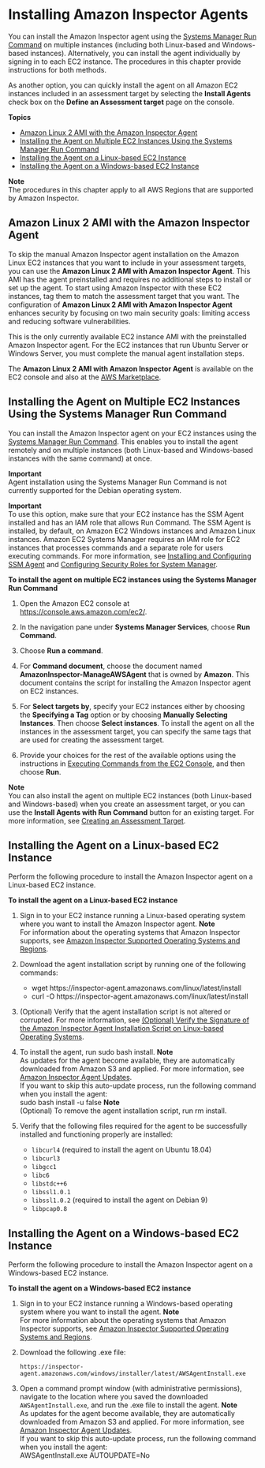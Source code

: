 # Installing Amazon Inspector Agents<a name="inspector_installing-uninstalling-agents"></a>

You can install the Amazon Inspector agent using the [Systems Manager Run Command](http://docs.aws.amazon.com/systems-manager/latest/userguide/execute-remote-commands.html) on multiple instances \(including both Linux\-based and Windows\-based instances\)\. Alternatively, you can install the agent individually by signing in to each EC2 instance\. The procedures in this chapter provide instructions for both methods\.

As another option, you can quickly install the agent on all Amazon EC2 instances included in an assessment target by selecting the **Install Agents** check box on the **Define an Assessment target** page on the console\.

**Topics**
+ [Amazon Linux 2 AMI with the Amazon Inspector Agent](#ami-with-agent)
+ [Installing the Agent on Multiple EC2 Instances Using the Systems Manager Run Command](#install-run-command)
+ [Installing the Agent on a Linux\-based EC2 Instance](#install-linux)
+ [Installing the Agent on a Windows\-based EC2 Instance](#install-windows)

**Note**  
The procedures in this chapter apply to all AWS Regions that are supported by Amazon Inspector\.

## Amazon Linux 2 AMI with the Amazon Inspector Agent<a name="ami-with-agent"></a>

To skip the manual Amazon Inspector agent installation on the Amazon Linux EC2 instances that you want to include in your assessment targets, you can use the **Amazon Linux 2 AMI with Amazon Inspector Agent**\. This AMI has the agent preinstalled and requires no additional steps to install or set up the agent\. To start using Amazon Inspector with these EC2 instances, tag them to match the assessment target that you want\. The configuration of **Amazon Linux 2 AMI with Amazon Inspector Agent** enhances security by focusing on two main security goals: limiting access and reducing software vulnerabilities\. 

This is the only currently available EC2 instance AMI with the preinstalled Amazon Inspector agent\. For the EC2 instances that run Ubuntu Server or Windows Server, you must complete the manual agent installation steps\.

The **Amazon Linux 2 AMI with Amazon Inspector Agent** is available on the EC2 console and also at the [AWS Marketplace](https://aws.amazon.com/marketplace/pp/B07PWHGXQG)\.

## Installing the Agent on Multiple EC2 Instances Using the Systems Manager Run Command<a name="install-run-command"></a>

You can install the Amazon Inspector agent on your EC2 instances using the [Systems Manager Run Command](http://docs.aws.amazon.com/systems-manager/latest/userguide/execute-remote-commands.html)\. This enables you to install the agent remotely and on multiple instances \(both Linux\-based and Windows\-based instances with the same command\) at once\. 

**Important**  
Agent installation using the Systems Manager Run Command is not currently supported for the Debian operating system\.

**Important**  
To use this option, make sure that your EC2 instance has the SSM Agent installed and has an IAM role that allows Run Command\. The SSM Agent is installed, by default, on Amazon EC2 Windows instances and Amazon Linux instances\. Amazon EC2 Systems Manager requires an IAM role for EC2 instances that processes commands and a separate role for users executing commands\. For more information, see [Installing and Configuring SSM Agent](http://docs.aws.amazon.com/systems-manager/latest/userguide/ssm-agent.html) and [Configuring Security Roles for System Manager](http://docs.aws.amazon.com/systems-manager/latest/userguide/systems-manager-access.html)\. 

**To install the agent on multiple EC2 instances using the Systems Manager Run Command**

1. Open the Amazon EC2 console at [https://console\.aws\.amazon\.com/ec2/](https://console.aws.amazon.com/ec2/)\. 

1. In the navigation pane under **Systems Manager Services**, choose **Run Command**\. 

1. Choose **Run a command**\.

1. For **Command document**, choose the document named **AmazonInspector\-ManageAWSAgent** that is owned by **Amazon**\. This document contains the script for installing the Amazon Inspector agent on EC2 instances\.

1. For **Select targets by**, specify your EC2 instances either by choosing the **Specifying a Tag** option or by choosing **Manually Selecting Instances**\. Then choose **Select instances**\. To install the agent on all the instances in the assessment target, you can specify the same tags that are used for creating the assessment target\. 

1. Provide your choices for the rest of the available options using the instructions in [Executing Commands from the EC2 Console](http://docs.aws.amazon.com/systems-manager/latest/userguide/rc-console.html), and then choose **Run**\.

**Note**  
You can also install the agent on multiple EC2 instances \(both Linux\-based and Windows\-based\) when you create an assessment target, or you can use the **Install Agents with Run Command** button for an existing target\. For more information, see [Creating an Assessment Target](inspector_applications.md#create_application_via_console)\. 

## Installing the Agent on a Linux\-based EC2 Instance<a name="install-linux"></a>

Perform the following procedure to install the Amazon Inspector agent on a Linux\-based EC2 instance\.

**To install the agent on a Linux\-based EC2 instance**

1. Sign in to your EC2 instance running a Linux\-based operating system where you want to install the Amazon Inspector agent\.
**Note**  
For information about the operating systems that Amazon Inspector supports, see [Amazon Inspector Supported Operating Systems and Regions](inspector_supported_os_regions.md)\.

1. Download the agent installation script by running one of the following commands:
   + wget https://inspector\-agent\.amazonaws\.com/linux/latest/install
   + curl \-O https://inspector\-agent\.amazonaws\.com/linux/latest/install

1. \(Optional\) Verify that the agent installation script is not altered or corrupted\. For more information, see [\(Optional\) Verify the Signature of the Amazon Inspector Agent Installation Script on Linux\-based Operating Systems](inspector_verify-sig-agent-download-linux.md)\.

1. To install the agent, run sudo bash install\.
**Note**  
As updates for the agent become available, they are automatically downloaded from Amazon S3 and applied\. For more information, see [Amazon Inspector Agent Updates](inspector_agents.md#agent-updates)\.  
If you want to skip this auto\-update process, run the following command when you install the agent:  
sudo bash install \-u false
**Note**  
\(Optional\) To remove the agent installation script, run rm install\.

1. Verify that the following files required for the agent to be successfully installed and functioning properly are installed:
   + `libcurl4` \(required to install the agent on Ubuntu 18\.04\)
   + `libcurl3`
   + `libgcc1`
   + `libc6`
   + `libstdc++6`
   + `libssl1.0.1`
   + `libssl1.0.2` \(required to install the agent on Debian 9\)
   + `libpcap0.8`

## Installing the Agent on a Windows\-based EC2 Instance<a name="install-windows"></a>

Perform the following procedure to install the Amazon Inspector agent on a Windows\-based EC2 instance\.

**To install the agent on a Windows\-based EC2 instance**

1. Sign in to your EC2 instance running a Windows\-based operating system where you want to install the agent\.
**Note**  
For more information about the operating systems that Amazon Inspector supports, see [Amazon Inspector Supported Operating Systems and Regions](inspector_supported_os_regions.md)\.

1. Download the following \.exe file: 

   `https://inspector-agent.amazonaws.com/windows/installer/latest/AWSAgentInstall.exe`

1. Open a command prompt window \(with administrative permissions\), navigate to the location where you saved the downloaded `AWSAgentInstall.exe`, and run the \.exe file to install the agent\.
**Note**  
As updates for the agent become available, they are automatically downloaded from Amazon S3 and applied\. For more information, see [Amazon Inspector Agent Updates](inspector_agents.md#agent-updates)\.  
If you want to skip this auto\-update process, run the following command when you install the agent:  
AWSAgentInstall\.exe AUTOUPDATE=No